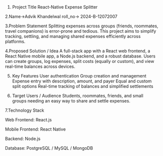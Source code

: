 1. Project Title
React-Native Expense Splitter

2.Name->Advik Khandelwal
roll_no-> 2024-B-12072007

3.Problem Statement
Splitting expenses across groups (friends, roommates, travel companions) is error-prone and tedious. This project aims to simplify tracking, settling, and managing shared expenses efficiently across platforms.

4.Proposed Solution / Idea
A full-stack app with a React web frontend, a React Native mobile app, a Node.js backend, and a robust database. Users can create groups, log expenses, split costs (equally or custom), and view real-time balances across devices.

5. Key Features
User authentication
Group creation and management
Expense entry with description, amount, and payer
Equal and custom split options
Real-time tracking of balances and simplified settlements

6. Target Users / Audience
Students, roommates, friends, and small groups needing an easy way to share and settle expenses.

7.Technology Stack

Web Frontend: React.js

Mobile Frontend: React Native

Backend: Node.js

Database: PostgreSQL / MySQL / MongoDB






